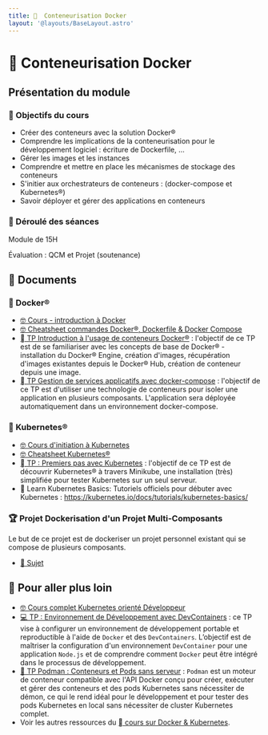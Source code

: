 ```yaml
---
title:   Conteneurisation Docker
layout: '@layouts/BaseLayout.astro'
---
```


#   Conteneurisation Docker

## Présentation du module

### 🎯 Objectifs du cours

- Créer des conteneurs avec la solution Docker®
- Comprendre les implications de la conteneurisation pour le développement logiciel : écriture de Dockerfile, …
- Gérer les images et les instances 
- Comprendre et mettre en place les mécanismes de stockage des conteneurs
- S'initier aux orchestrateurs de conteneurs : (docker-compose et Kubernetes®)
- Savoir déployer et gérer des applications en conteneurs

### 📅 Déroulé des séances

Module de 15H

Évaluation : QCM et Projet (soutenance)

## 📑 Documents

###   Docker®

- [🤓 Cours - introduction à Docker](/cours/docker/cours)
- [🤓 Cheatsheet commandes Docker®, Dockerfile & Docker Compose](/cours/docker/cheatsheet)
- [  TP Introduction à l'usage de conteneurs Docker®](/cours/docker/tp) : l'objectif de ce TP est de se familiariser avec les concepts de base de Docker® - installation du Docker® Engine, création d'images, récupération d'images existantes depuis le Docker® Hub, création de conteneur depuis une image.
- [  TP Gestion de services applicatifs avec docker-compose](/cours/docker/tp-docker_compose) : l'objectif de ce TP est d'utiliser une technologie de conteneurs pour isoler une application en plusieurs composants. L'application sera déployée automatiquement dans un environnement docker-compose.

### 󱃾 Kubernetes® 

- [🤓 Cours d'initiation à Kubernetes](/cours/k8s/cours-mini)
- [🤓 Cheatsheet Kubernetes®](/cours/k8s/cheatsheet)
- [󱃾  TP : Premiers pas avec Kubernetes](/cours/k8s/tp) : l'objectif de ce TP est de découvrir Kubernetes® à travers Minikube, une installation (très) simplifiée pour tester Kubernetes sur un seul serveur.
- 󱃾  Learn Kubernetes Basics: Tutoriels officiels pour débuter avec Kubernetes : <https://kubernetes.io/docs/tutorials/kubernetes-basics/>

### 🏆 Projet Dockerisation d'un Projet Multi-Composants

Le but de ce projet est de dockeriser un projet personnel existant qui se compose de plusieurs composants. 

- [📄 Sujet](/cours/docker/projet-dev)

## 🚀 Pour aller plus loin

- [🤓 Cours complet Kubernetes orienté Développeur](/cours/k8s/cours-dev)
- [💻 TP : Environnement de Développement avec DevContainers](/cours/docker/tp-devcontainer) : ce TP vise à configurer un environnement de développement portable et reproductible à l'aide de `Docker` et des `DevContainers`. L’objectif est de maîtriser la configuration d'un environnement `DevContainer` pour une application `Node.js` et de comprendre comment `Docker` peut être intégré dans le processus de développement.
- [🚢 TP Podman : Conteneurs et Pods sans serveur](/cours/docker/tp-podman) : `Podman` est un moteur de conteneur compatible avec l'API Docker conçu pour créer, exécuter et gérer des conteneurs et des pods Kubernetes sans nécessiter de démon, ce qui le rend idéal pour le développement et pour tester des pods Kubernetes en local sans nécessiter de cluster Kubernetes complet.
- Voir les autres ressources du [  cours sur Docker & Kubernetes](/cours/docker).

